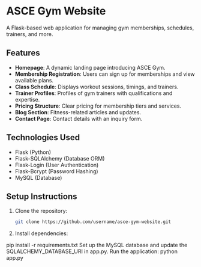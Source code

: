 # ASCE Gym Website

A Flask-based web application for managing gym memberships, schedules, trainers, and more.

## Features
- **Homepage**: A dynamic landing page introducing ASCE Gym.
- **Membership Registration**: Users can sign up for memberships and view available plans.
- **Class Schedule**: Displays workout sessions, timings, and trainers.
- **Trainer Profiles**: Profiles of gym trainers with qualifications and expertise.
- **Pricing Structure**: Clear pricing for membership tiers and services.
- **Blog Section**: Fitness-related articles and updates.
- **Contact Page**: Contact details with an inquiry form.

## Technologies Used
- Flask (Python)
- Flask-SQLAlchemy (Database ORM)
- Flask-Login (User Authentication)
- Flask-Bcrypt (Password Hashing)
- MySQL (Database)

## Setup Instructions
1. Clone the repository:
   ```bash
   git clone https://github.com/username/asce-gym-website.git
2. Install dependencies:

pip install -r requirements.txt
Set up the MySQL database and update the SQLALCHEMY_DATABASE_URI in app.py.
Run the application:
python app.py
